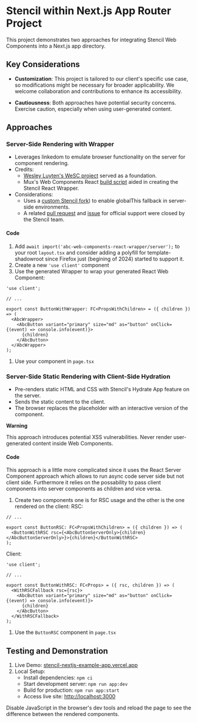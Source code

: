 # Stencil within Next.js App Router Project

This project demonstrates two approaches for integrating Stencil Web Components into a Next.js app directory.

## Key Considerations

- **Customization**: This project is tailored to our client's specific use case, so modifications might be necessary for broader applicability. We welcome collaboration and contributions to enhance its accessibility.

- **Cautiousness**: Both approaches have potential security concerns. Exercise caution, especially when using user-generated content.

## Approaches

### Server-Side Rendering with Wrapper

- Leverages linkedom to emulate browser functionality on the server for component rendering.
- Credits:
  - [Wesley Luyten's WeSC project](https://github.com/luwes/wesc) served as a foundation.
  - Mux's Web Components React [build script](https://github.com/muxinc/media-chrome/blob/main/scripts/react/build.js) aided in creating the Stencil React Wrapper.
- Considerations:
  - Uses a [custom Stencil fork](https://github.com/smartive/stencil-patched)) to enable globalThis fallback in server-side environments.
  - A related [pull request](https://github.com/ionic-team/stencil/pull/4917) and [issue](https://github.com/ionic-team/stencil/issues/4916) for official support were closed by the Stencil team.

#### Code

1. Add `await import('abc-web-components-react-wrapper/server');` to your root `layout.tsx` and consider adding a polyfill for template-shadowroot since Firefox just (begining of 2024) started to support it.
1. Create a new `'use client'` component
1. Use the generated Wrapper to wrap your generated React Web Component:
```TSX
'use client';

// ...

export const ButtonWithWrapper: FC<PropsWithChildren> = ({ children }) => (
  <AbcWrapper>
    <AbcButton variant="primary" size="md" as="button" onClick={(event) => console.info(event)}>
      {children}
    </AbcButton>
  </AbcWrapper>
);
```
1. Use your component in `page.tsx`

### Server-Side Static Rendering with Client-Side Hydration

- Pre-renders static HTML and CSS with Stencil's Hydrate App feature on the server.
- Sends the static content to the client.
- The browser replaces the placeholder with an interactive version of the component.

**Warning**

This approach introduces potential XSS vulnerabilities. Never render user-generated content inside Web Components.

#### Code

This approach is a little more complicated since it uses the React Server Component approach which allows to run async code server side but not client side. Furthermore it relies on the possability to pass client components into server components as children and vice versa.

1. Create two components one is for RSC usage and the other is the one rendered on the client:
RSC:
```TSX
// ...

export const ButtonRSC: FC<PropsWithChildren> = ({ children }) => (
  <ButtonWithRSC rsc={<AbcButtonServerOnly>{children}</AbcButtonServerOnly>}>{children}</ButtonWithRSC>
);
```
Client:
```TSX
'use client';

// ...

export const ButtonWithRSC: FC<Props> = ({ rsc, children }) => (
  <WithRSCFallback rsc={rsc}>
    <AbcButton variant="primary" size="md" as="button" onClick={(event) => console.info(event)}>
      {children}
    </AbcButton>
  </WithRSCFallback>
);

```
1. Use the `ButtonRSC` component in `page.tsx`

## Testing and Demonstration

1. Live Demo: [stencil-nextjs-example-app.vercel.app](stencil-nextjs-example-app.vercel.app)
1. Local Setup:
   - Install dependencies: `npm ci`
   - Start development server: `npm run app:dev`
   - Build for production: `npm run app:start`
   - Access live site: [http://localhost:3000](http://localhost:3000)

Disable JavaScript in the browser's dev tools and reload the page to see the difference between the rendered components.
